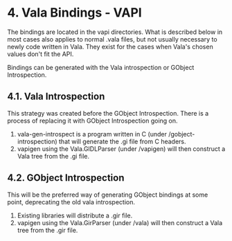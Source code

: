 # 4. Vala Bindings - VAPI

The bindings are located in the vapi directories. What is described
below in most cases also applies to normal .vala files, but not usually
necessary to newly code written in Vala. They exist for the cases when
Vala's chosen values don't fit the API.

Bindings can be generated with the Vala introspection or GObject
Introspection.

## 4.1. Vala Introspection

This strategy was created before the GObject Introspection. There is a
process of replacing it with GObject Introspection going on.

1.  vala-gen-introspect is a program written in C (under
    /gobject-introspection) that will generate the .gi file from C
    headers.
2.  vapigen using the Vala.GIDLParser (under /vapigen) will then
    construct a Vala tree from the .gi file.

## 4.2. GObject Introspection

This will be the preferred way of generating GObject bindings at some
point, deprecating the old vala introspection.

1.  Existing libraries will distribute a .gir file.
2.  vapigen using the Vala.GirParser (under /vala) will then construct a
    Vala tree from the .gir file.
